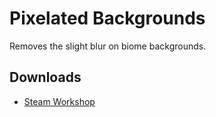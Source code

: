 # Pixelated Backgrounds

Removes the slight blur on biome backgrounds.

## Downloads
- [Steam Workshop](https://steamcommunity.com/sharedfiles/filedetails/?id=2699517784)
